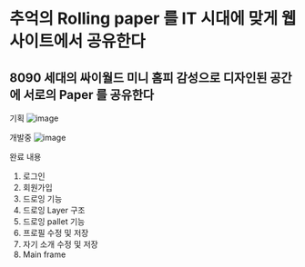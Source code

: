 # 추억의 Rolling paper 를 IT 시대에 맞게 웹사이트에서 공유한다

## 8090 세대의 싸이월드 미니 홈피 감성으로 디자인된 공간에 서로의 Paper 를 공유한다

기획
![image](https://user-images.githubusercontent.com/42766429/203085750-875b35f7-4d8d-4e21-ad61-782caf602888.png)


개발중
![image](https://user-images.githubusercontent.com/42766429/203085850-8da6b57e-dc8a-4005-9f69-60e187908680.png)

완료 내용
1. 로그인
2. 회원가입
3. 드로잉 기능
4. 드로잉 Layer 구조
5. 드로잉 pallet 기능
6. 프로필 수정 및 저장
7. 자기 소개 수정 및 저장
8. Main frame
